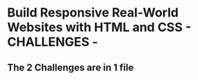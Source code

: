 # Build Responsive Real-World Websites with HTML and CSS - CHALLENGES -

## The 2 Challenges are in 1 file
